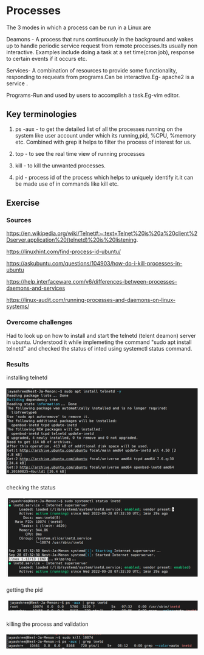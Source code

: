#  Processes

The 3 modes in which a process can be run in a Linux are

Deamons - A process that runs continuously in the background and wakes up to handle periodic service request from remote processes.Its usually non interactive. Examples include doing a  task at a set time(cron job), response to certain events if it occurs etc.

Services- A combination of resources to provide some functionality, responding to requeats from programs.Can be interactive.Eg- apache2 is a service .

Programs-Run and used by users to accomplish a task.Eg-vim editor. 

## Key terminologies

  1. ps -aux -  to get the detailed list of all the processes running on the system like  user account under which its running,pid, %CPU, %memory etc. Combined with grep it helps to filter the process of interest for us.

  2. top - to see the real time view of running processes 

  3. kill - to kill the unwanted processes.

  4. pid - process id of the process which helps to uniquely identify it.it can be made use of in commands like kill etc. 
   
  
## Exercise
### Sources


https://en.wikipedia.org/wiki/Telnet#:~:text=Telnet%20is%20a%20client%2Dserver,application%20(telnetd)%20is%20listening.

https://linuxhint.com/find-process-id-ubuntu/

https://askubuntu.com/questions/104903/how-do-i-kill-processes-in-ubuntu

https://help.interfaceware.com/v6/differences-between-processes-daemons-and-services

https://linux-audit.com/running-processes-and-daemons-on-linux-systems/


### Overcome challenges

Had to look up on how to install and start the telnetd (telent deamon) server in ubuntu. Understood it while implemeting the command "sudo apt install telnetd" and checked the status of inted using systemctl status command.

### Results

installing telnetd
##### ![LNX-06-01img](https://github.com/Techgrounds-Cloud-9/cloud-9-jsm-1985/blob/main/00_includes/LNX-06/LNX-06-01.PNG)

checking the status
##### ![LNX-06-02img](https://github.com/Techgrounds-Cloud-9/cloud-9-jsm-1985/blob/main/00_includes/LNX-06/LNX-06-02.PNG)

getting the pid 
##### ![LNX-06-03img](https://github.com/Techgrounds-Cloud-9/cloud-9-jsm-1985/blob/main/00_includes/LNX-06/LNX-06-03.PNG)

killing the process and validation
##### ![LNX-06-04img](https://github.com/Techgrounds-Cloud-9/cloud-9-jsm-1985/blob/main/00_includes/LNX-06/LNX-06-04.PNG)




